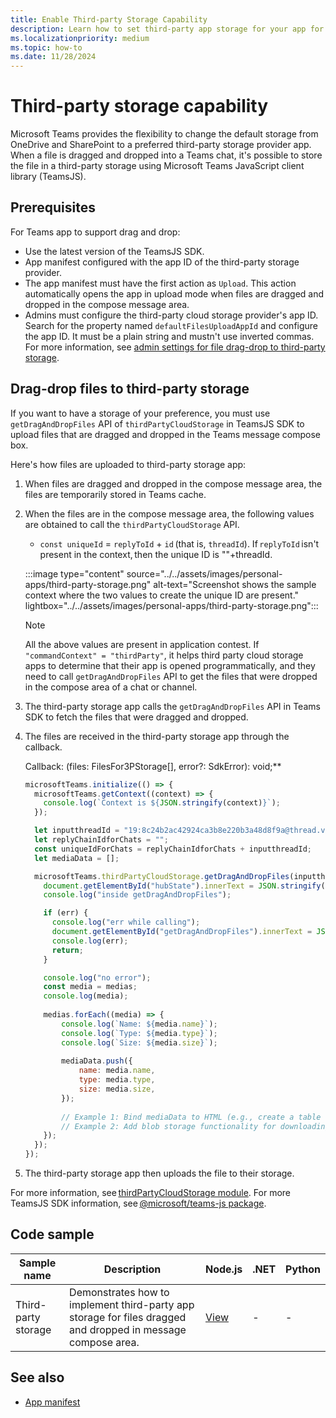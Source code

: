 ```yaml
---
title: Enable Third-party Storage Capability
description: Learn how to set third-party app storage for your app for the files that are dragged and dropped in a Teams chat or channel.
ms.localizationpriority: medium
ms.topic: how-to
ms.date: 11/28/2024
---
```


# Third-party storage capability

Microsoft Teams provides the flexibility to change the default storage from OneDrive and SharePoint to a preferred third-party storage provider app. When a file is dragged and dropped into a Teams chat, it's possible to store the file in a third-party storage using Microsoft Teams JavaScript client library (TeamsJS).


## Prerequisites

For Teams app to support drag and drop:

* Use the latest version of the TeamsJS SDK.
* App manifest configured with the app ID of the third-party storage provider.
* The app manifest must have the first action as `Upload`. This action automatically opens the app in upload mode when files are dragged and dropped in the compose message area.
* Admins must configure the third-party cloud storage provider's app ID. Search for the property named `defaultFilesUploadAppId` and configure the app ID. It must be a plain string and mustn't use inverted commas. For more information, see [admin settings for file drag-drop to third-party storage](/MicrosoftTeams/admin-settings-for-file-drag-drop-to-third-party-storage).

## Drag-drop files to third-party storage

If you want to have a storage of your preference, you must use `getDragAndDropFiles` API of `thirdPartyCloudStorage` in TeamsJS SDK to upload files that are dragged and dropped in the Teams message compose box. 

Here's how files are uploaded to third-party storage app:

1. When files are dragged and dropped in the compose message area, the files are temporarily stored in Teams cache.

1. When the files are in the compose message area, the following values are obtained to call the `thirdPartyCloudStorage` API.

   * `const uniqueId` = `replyToId` + `id` (that is, `threadId`). If `replyToId` isn't present in the context, then the unique ID is ""+threadId.

    :::image type="content" source="../../assets/images/personal-apps/third-party-storage.png" alt-text="Screenshot shows the sample context where the two values to create the unique ID are present." lightbox="../../assets/images/personal-apps/third-party-storage.png":::

    > [!NOTE]
    > All the above values are present in application contest. If `"commandContext" = "thirdParty"`, it helps third party cloud storage apps to determine that their app is opened programmatically, and they need to call `getDragAndDropFiles` API to get the files that were dropped in the compose area of a chat or channel.

1. The third-party storage app calls the `getDragAndDropFiles` API in Teams SDK to fetch the files that were dragged and dropped. 

1. The files are received in the third-party storage app through the callback.

    Callback: (files: FilesFor3PStorage[], error?: SdkError): void;** 

    ```javascript
    microsoftTeams.initialize(() => {
      microsoftTeams.getContext((context) => {
        console.log(`Context is ${JSON.stringify(context)}`);
      });
    
      let inputthreadId = "19:8c24b2ac42924ca3b8e220b3a48d8f9a@thread.v2";
      let replyChainIdforChats = "";
      const uniqueIdForChats = replyChainIdforChats + inputthreadId;
      let mediaData = [];

      microsoftTeams.thirdPartyCloudStorage.getDragAndDropFiles(inputthreadId, (medias, err) => {
        document.getElementById("hubState").innerText = JSON.stringify(inputthreadId);
        console.log("inside getDragAndDropFiles");
    
        if (err) {
          console.log("err while calling");
          document.getElementById("getDragAndDropFiles").innerText = JSON.stringify(err);
          console.log(err);
          return;
        }
    
        console.log("no error");
        const media = medias;
        console.log(media);
        
        medias.forEach((media) => {
            console.log(`Name: ${media.name}`);
            console.log(`Type: ${media.type}`);
            console.log(`Size: ${media.size}`);
        
            mediaData.push({
                name: media.name,
                type: media.type,
                size: media.size,
            });
        
            // Example 1: Bind mediaData to HTML (e.g., create a table row for each file)
            // Example 2: Add blob storage functionality for downloading the file
        });
      });
    });
    ```

1. The third-party storage app then uploads the file to their storage.

For more information, see [thirdPartyCloudStorage module](/javascript/api/@microsoft/teams-js/thirdpartycloudstorage). For more TeamsJS SDK information, see [@microsoft/teams-js package](/javascript/api/@microsoft/teams-js).


## Code sample

Sample name | Description | Node.js | .NET | Python |
|----------------|-----------------|--------------|----------------|----------------|
| Third-party storage | Demonstrates how to implement third-party app storage for files dragged and dropped in message compose area. | [View](https://github.com/OfficeDev/Microsoft-Teams-Samples/tree/main/samples/msgext-thirdparty-storage/nodejs) | - | - |

## See also

* [App manifest](../../resources/schema/manifest-schema.md)
